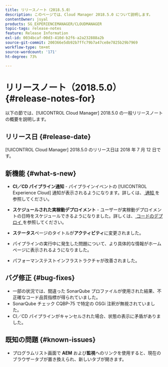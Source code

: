 ```yaml
---
title: リリースノート（2018.5.0）
description: このページでは、Cloud Manager 2018.5.0 について説明します。
contentOwner: jsyal
products: SG_EXPERIENCEMANAGER/CLOUDMANAGER
topic-tags: release-notes
feature: Release Information
exl-id: 0034bcaf-00d3-410d-b2f6-a2a232888a2b
source-git-commit: 200366e5db92b7ffc79b7a47ce8e7825b29b7969
workflow-type: tm+mt
source-wordcount: '171'
ht-degree: 73%

---
```


# リリースノート（2018.5.0） {#release-notes-for}

以下の節では、[!UICONTROL Cloud Manager] 2018.5.0 の一般リリースノートの概要を説明します。

## リリース日 {#release-date}

[!UICONTROL Cloud Manager] 2018.5.0 のリリース日は 2018 年 7 月 12 日です。

## 新機能 {#what-s-new}

* **CI／CD パイプライン通知** - パイプラインイベントの [!UICONTROL Experience Cloud] 通知が表示されるようになります。詳しくは、[ 通知 ](/help/using/notifications.md) を参照してください。

* **スケジュールされた実稼動デプロイメント** - ユーザーが実稼動デプロイメントの日時をスケジュールできるようになりました。詳しくは、[ コードのデプロイ ](/help/using/code-deployment.md) を参照してください。

* **ステータス**&#x200B;ページのタイトルが&#x200B;**アクティビティ**&#x200B;に変更されました。

* パイプラインの実行中に発生した問題について、より具体的な情報がホームページに表示されるようになりました。
* パフォーマンステストインフラストラクチャが改善されました。

## バグ修正 {#bug-fixes}

* 一部の状況では、間違った SonarQube プロファイルが使用された結果、不正確なコード品質指標が得られていました。
* SonarQube チェック CQBP-75 で特定の OSGi 注釈が無視されていました。
* CI／CD パイプラインがキャンセルされた場合、状態の表示に矛盾がありました。

## 既知の問題 {#known-issues}

* プログラムリスト画面で **AEM** および&#x200B;**監視**&#x200B;へのリンクを使用すると、現在のブラウザータブが置き換えられ、新しいタブが開きます。
